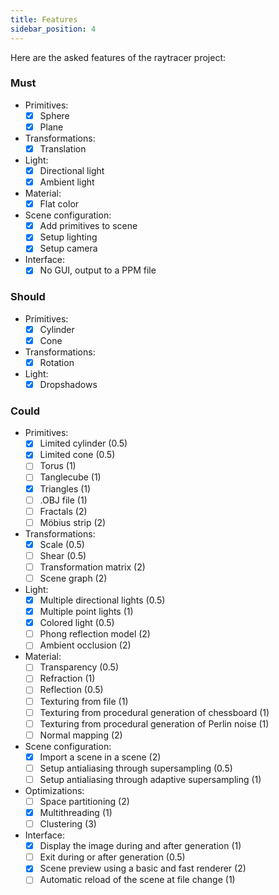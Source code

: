 ```yaml
---
title: Features
sidebar_position: 4
---
```


Here are the asked features of the raytracer project:

### Must

- Primitives:
    - [x] Sphere
    - [x] Plane

- Transformations:
    - [x] Translation

- Light:
    - [x] Directional light
    - [x] Ambient light

- Material:
    - [x] Flat color

- Scene configuration:
    - [x] Add primitives to scene
    - [x] Setup lighting
    - [x] Setup camera

- Interface:
    - [x] No GUI, output to a PPM file

### Should

- Primitives:
    - [x] Cylinder
    - [x] Cone
- Transformations:
    - [x] Rotation
- Light:
    - [x] Dropshadows

### Could

- Primitives:
    - [x] Limited cylinder (0.5)
    - [x] Limited cone (0.5)
    - [ ] Torus (1)
    - [ ] Tanglecube (1)
    - [x] Triangles (1)
    - [ ] .OBJ file (1)
    - [ ] Fractals (2)
    - [ ] Möbius strip (2)
- Transformations:
    - [x] Scale (0.5)
    - [ ] Shear (0.5)
    - [ ] Transformation matrix (2)
    - [ ] Scene graph (2)
- Light:
    - [x] Multiple directional lights (0.5)
    - [x] Multiple point lights (1)
    - [x] Colored light (0.5)
    - [ ] Phong reflection model (2)
    - [ ] Ambient occlusion (2)
- Material:
    - [ ] Transparency (0.5)
    - [ ] Refraction (1)
    - [ ] Reflection (0.5)
    - [ ] Texturing from file (1)
    - [ ] Texturing from procedural generation of chessboard (1)
    - [ ] Texturing from procedural generation of Perlin noise (1)
    - [ ] Normal mapping (2)
- Scene configuration:
    - [x] Import a scene in a scene (2)
    - [ ] Setup antialiasing through supersampling (0.5)
    - [ ] Setup antialiasing through adaptive supersampling (1)
- Optimizations:
    - [ ] Space partitioning (2)
    - [x] Multithreading (1)
    - [ ] Clustering (3)
- Interface:
    - [x] Display the image during and after generation (1)
    - [ ] Exit during or after generation (0.5)
    - [x] Scene preview using a basic and fast renderer (2)
    - [ ] Automatic reload of the scene at file change (1)
